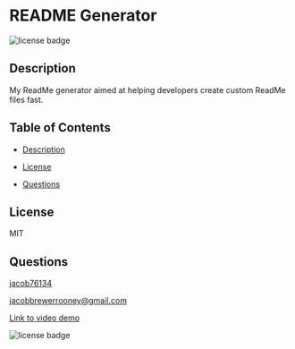 # README Generator

![license badge](https://img.shields.io/github/license/jacob76134/readme-generator)

## Description

My ReadMe generator aimed at helping developers create custom ReadMe files fast.

## Table of Contents

-  [Description](#description)

-  [License](#license)

-  [Questions](#questions)


## License

MIT

## Questions

[jacob76134](https://github.com/jacob76134)

[jacobbrewerrooney@gmail.com](mailto:jacobbrewerrooney@gmail.com)

[Link to video demo](https://drive.google.com/file/d/11y430dEfaWkHMMtm1vh42ye2ah8EWccZ/view?usp=sharing)

![license badge](https://img.shields.io/github/license/jacob76134/readme-generator)
